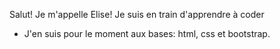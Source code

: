  Salut! Je m'appelle Elise!
Je suis en train d'apprendre à coder
-  J'en suis pour le moment aux bases: html, css et bootstrap.


